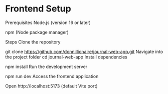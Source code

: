 # Frontend Setup
Prerequisites
Node.js (version 16 or later)


npm (Node package manager)


Steps
Clone the repository

git clone https://github.com/donnillionaire/journal-web-app.git
Navigate into the project folder
cd journal-web-app
Install dependencies

npm install
Run the development server

npm run dev
Access the frontend application


Open http://localhost:5173 (default Vite port)
